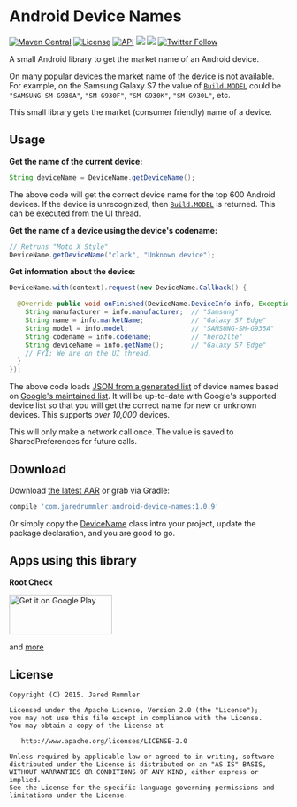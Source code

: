 # Android Device Names

[![Maven Central](https://maven-badges.herokuapp.com/maven-central/com.jaredrummler/android-device-names/badge.svg)](https://maven-badges.herokuapp.com/maven-central/com.jaredrummler/android-device-names) [![License](http://img.shields.io/:license-apache-blue.svg)](LICENSE.txt) [![API](https://img.shields.io/badge/API-7%2B-blue.svg?style=flat)](https://android-arsenal.com/api?level=7) <a href="http://www.methodscount.com/?lib=com.jaredrummler%3Aandroid-device-names%3A1.0.9" target="_blank"><img src="https://img.shields.io/badge/method count-86-e91e63.svg"></img></a> <a href="http://www.methodscount.com/?lib=com.jaredrummler%3Aandroid-device-names%3A1.0.9" target="_blank"><img src="https://img.shields.io/badge/size-34 KB-e91e63.svg"></img></a> [![Twitter Follow](https://img.shields.io/twitter/follow/jrummy16.svg?style=social)](https://twitter.com/jrummy16)

A small Android library to get the market name of an Android device.

On many popular devices the market name of the device is not available. For example, on the Samsung Galaxy S7 the value of [`Build.MODEL`](http://developer.android.com/reference/android/os/Build.html#MODEL) could be `"SAMSUNG-SM-G930A"`, `"SM-G930F"`, `"SM-G930K"`, `"SM-G930L"`, etc.

This small library gets the market (consumer friendly) name of a device.

Usage
-----

**Get the name of the current device:**

```java
String deviceName = DeviceName.getDeviceName();
```

The above code will get the correct device name for the top 600 Android devices. If the device is unrecognized, then [`Build.MODEL`](http://developer.android.com/reference/android/os/Build.html#MODEL) is returned. This can be executed from the UI thread.

**Get the name of a device using the device's codename:**

```java
// Retruns "Moto X Style"
DeviceName.getDeviceName("clark", "Unknown device");
```

**Get information about the device:**

```java
DeviceName.with(context).request(new DeviceName.Callback() {

  @Override public void onFinished(DeviceName.DeviceInfo info, Exception error) {
    String manufacturer = info.manufacturer;  // "Samsung"
    String name = info.marketName;            // "Galaxy S7 Edge"
    String model = info.model;                // "SAMSUNG-SM-G935A"
    String codename = info.codename;          // "hero2lte"
    String deviceName = info.getName();       // "Galaxy S7 Edge"
    // FYI: We are on the UI thread.
  }
});
 ```

The above code loads [JSON from a generated list](https://github.com/jaredrummler/AndroidDeviceNames/tree/master/json) of device names based on [Google's maintained list](https://support.google.com/googleplay/answer/1727131?hl=en). It will be up-to-date with Google's supported device list so that you will get the correct name for new or unknown devices. This supports *over 10,000* devices.

This will only make a network call once. The value is saved to SharedPreferences for future calls.

Download
--------

Download [the latest AAR](https://repo1.maven.org/maven2/com/jaredrummler/android-device-names/1.0.9/android-device-names-1.0.9.aar) or grab via Gradle:

```groovy
compile 'com.jaredrummler:android-device-names:1.0.9'
```

Or simply copy the [DeviceName](https://raw.githubusercontent.com/jaredrummler/AndroidDeviceNames/master/library/src/main/java/com/jaredrummler/android/device/DeviceName.java) class intro your project, update the package declaration, and you are good to go.

Apps using this library
-----------------------

**Root Check**

<a href='https://play.google.com/store/apps/details?id=com.jrummyapps.rootchecker'><img alt='Get it on Google Play' src='https://play.google.com/intl/en_us/badges/images/generic/en_badge_web_generic.png' width="186" height="72"/></a>

and [more](https://github.com/search?q=com.jaredrummler%3Aandroid-device-names+in%3Afile+extension%3Agradle&ref=searchresults&type=Code&utf8=%E2%9C%93)



License
--------

    Copyright (C) 2015. Jared Rummler

    Licensed under the Apache License, Version 2.0 (the "License");
    you may not use this file except in compliance with the License.
    You may obtain a copy of the License at

       http://www.apache.org/licenses/LICENSE-2.0

    Unless required by applicable law or agreed to in writing, software
    distributed under the License is distributed on an "AS IS" BASIS,
    WITHOUT WARRANTIES OR CONDITIONS OF ANY KIND, either express or implied.
    See the License for the specific language governing permissions and
    limitations under the License.
